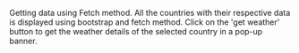 Getting data using Fetch method. 
All the countries with their respective data is displayed using bootstrap and fetch method.
Click on the 'get weather' button to get the weather details of the selected country in a pop-up banner.
